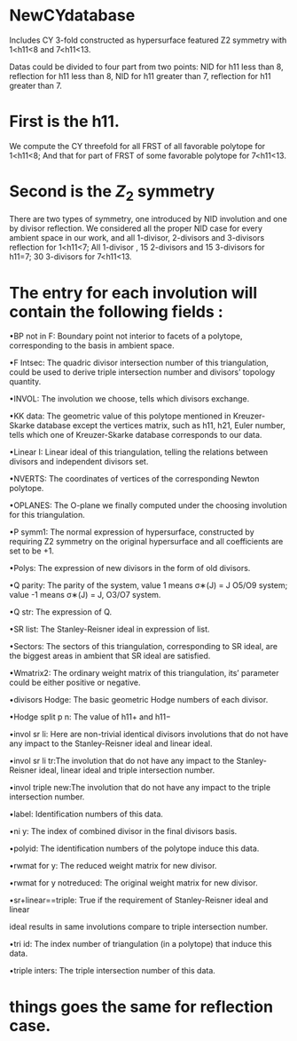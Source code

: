 
# NewCYdatabase
Includes CY 3-fold constructed as hypersurface featured Z2 symmetry with 1<h11<8 and 7<h11<13.

Datas could be divided to four part from two points: NID for h11 less than 8, reflection for h11 less than 8, NID for h11 greater than 7, reflection for h11 greater than 7.

# First is the h11.
We compute the CY threefold for all FRST of all favorable polytope for 1<h11<8; And that for part of FRST of some favorable polytope for 7<h11<13.

# Second is the $Z_2$ symmetry
There are two types of symmetry, one introduced by NID involution and one by divisor reflection. We considered all the proper NID case for every ambient space in our work, and all 1-divisor, 2-divisors and 3-divisors reflection for 1<h11<7; All 1-divisor , 15 2-divisors and 15 3-divisors for h11=7; 30 3-divisors for 7<h11<13.



# The entry for each involution will contain the following fields :
•BP not in F: Boundary point not interior to facets of a polytope, corresponding to the basis in ambient space.

•F Intsec: The quadric divisor intersection number of this triangulation, could be used to derive triple intersection number and divisors’ topology quantity.

•INVOL: The involution we choose, tells which divisors exchange.

•KK data: The geometric value of this polytope mentioned in Kreuzer-Skarke database except the vertices matrix, such as h11, h21, Euler number, tells which one of Kreuzer-Skarke database corresponds to our data.

•Linear I: Linear ideal of this triangulation, telling the relations between divisors and independent divisors set.

•NVERTS: The coordinates of vertices of the corresponding Newton polytope.

•OPLANES: The O-plane we finally computed under the choosing involution for this triangulation.

•P symm1: The normal expression of hypersurface, constructed by requiring Z2 symmetry on the original hypersurface and all coefficients are set to be +1.

•Polys: The expression of new divisors in the form of old divisors.

•Q parity: The parity of the system, value 1 means σ∗(J) = J O5/O9 system; value -1 means σ∗(J) = J, O3/O7 system.

•Q str: The expression of Q.

•SR list: The Stanley-Reisner ideal in expression of list.

•Sectors: The sectors of this triangulation, corresponding to SR ideal, are the biggest areas in ambient that SR ideal are satisfied.

•Wmatrix2: The ordinary weight matrix of this triangulation, its’ parameter could be either positive or negative.

•divisors Hodge: The basic geometric Hodge numbers of each divisor.

•Hodge split p n: The value of h11+ and h11−

•invol sr li: Here are non-trivial identical divisors involutions that do not have any impact to the Stanley-Reisner ideal and linear ideal.

•invol sr li tr:The involution that do not have any impact to the Stanley-Reisner ideal, linear ideal and triple intersection number.

•invol triple new:The involution that do not have any impact to the triple intersection number.

•label: Identification numbers of this data.

•ni y: The index of combined divisor in the final divisors basis.

•polyid: The identification numbers of the polytope induce this data.

•rwmat for y: The reduced weight matrix for new divisor.

•rwmat for y notreduced: The original weight matrix for new divisor.

•sr+linear==triple: True if the requirement of Stanley-Reisner ideal and linear

ideal results in same involutions compare to triple intersection number.

•tri id: The index number of triangulation (in a polytope) that induce this data.

•triple inters: The triple intersection number of this data.

# things goes the same for reflection case.
